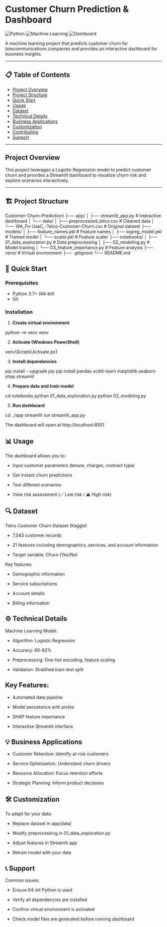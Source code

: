 # Customer Churn Prediction & Dashboard

![Python](https://img.shields.io/badge/Python-3.7%2B-blue) 
![Machine Learning](https://img.shields.io/badge/Machine-Learning-orange) 
![Dashboard](https://img.shields.io/badge/Dashboard-Streamlit-red)

A machine learning project that predicts customer churn for telecommunications companies and provides an interactive dashboard for business insights.

---

## 📋 Table of Contents
- [Project Overview](#project-overview)
- [Project Structure](#-project-structure)
- [Quick Start](#-quick-start)
- [Usage](#-usage)
- [Dataset](#-dataset)
- [Technical Details](#-technical-details)
- [Business Applications](#-business-applications)
- [Customization](#-customization)
- [Contributing](#-contributing)
- [Support](#-support)

---

## Project Overview
This project leverages a Logistic Regression model to predict customer churn and provides a Streamlit dashboard to visualize churn risk and explore scenarios interactively.

---

## 🏗️ Project Structure
Customer-Churn-Prediction/
├── app/
│   ├── streamlit_app.py                 # Interactive dashboard
│   └── data/
│       ├── preprocessed_telco.csv       # Cleaned data
│       └── WA_Fn-UseC_-Telco-Customer-Churn.csv  # Original dataset
├── models/
│   ├── feature_names.pkl                # Feature names
│   ├── logreg_model.pkl                 # Trained model
│   └── scaler.pkl                       # Feature scaler
├── notebooks/
│   ├── 01_data_exploration.py           # Data preprocessing
│   ├── 02_modeling.py                   # Model training
│   └── 03_feature_importance.py         # Feature analysis
├── venv/                                # Virtual environment
├── .gitignore
└── README.md

## 🚀 Quick Start

### Prerequisites
- Python 3.7+ (64-bit)
- Git

### Installation
1. **Create virtual environment**
   
python -m venv venv

2. **Activate (Windows PowerShell)**
   
venv\Scripts\Activate.ps1

3. **Install dependencies**
   
pip install --upgrade pip
pip install pandas scikit-learn matplotlib seaborn shap streamlit

4. **Prepare data and train model**
   
cd notebooks
python 01_data_exploration.py
python 02_modeling.py

5. **Run dashboard**
   
cd ../app
streamlit run streamlit_app.py

The dashboard will open at http://localhost:8501

## 📊 Usage
The dashboard allows you to:

- Input customer parameters (tenure, charges, contract type)

- Get instant churn predictions

- Test different scenarios

- View risk assessment (✅ Low risk / ⚠️ High risk)

## 🔍 Dataset
Telco Customer Churn Dataset (Kaggle)

- 7,043 customer records

- 21 features including demographics, services, and account information

- Target variable: Churn (Yes/No)

Key features:

- Demographic information

- Service subscriptions

- Account details

- Billing information

## ⚙️ Technical Details
Machine Learning Model:

- Algorithm: Logistic Regression

- Accuracy: 80-82%

- Preprocessing: One-hot encoding, feature scaling

- Validation: Stratified train-test split

## Key Features:

- Automated data pipeline

- Model persistence with pickle

- SHAP feature importance

- Interactive Streamlit interface

## 💡 Business Applications
- Customer Retention: Identify at-risk customers

- Service Optimization: Understand churn drivers

- Resource Allocation: Focus retention efforts

- Strategic Planning: Inform product decisions

## 🛠️ Customization
To adapt for your data:

- Replace dataset in app/data/

- Modify preprocessing in 01_data_exploration.py

- Adjust features in Streamlit app

- Retrain model with your data

## 📞 Support
Common issues:

- Ensure 64-bit Python is used

- Verify all dependencies are installed

- Confirm virtual environment is activated

- Check model files are generated before running dashboard


